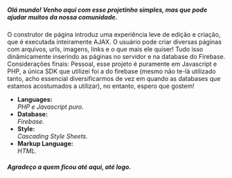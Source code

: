 <h5>Olá mundo! Venho aqui com esse projetinho simples, mas que pode ajudar muitos da nossa comunidade.</h5>
<p>O construtor de página introduz uma experiência leve de edição e criação, que é executada inteiramente AJAX. O usuário pode criar diversas páginas com arquivos, urls, imagens, links e o que mais ele quiser! Tudo isso dinâmicamente inserindo as páginas no servidor e na database do Firebase.
Considerações finais: Pessoal, esse projeto é puramente em Javascript e PHP, a única SDK que utilizei foi a do firebase (mesmo não te-lá utilizado tanto, acho essencial diversificarmos de vez em quando as databases que estamos acostumados a utilizar), no entanto, espero que gostem!</p>



<ul>
<li>
  <strong>Languages: <br /></strong>
  <i>PHP e Javascript puro.</i>
 </li>

<li>
  <strong>Database: </br /></strong>
  <i>Firebase.</i>
</li>

<li>
  <strong>Style: <br /></strong>
  <i>Cascading Style Sheets.</i>
</li>

<li>
  <strong>Markup Language: <br /></strong>
  <i>HTML.</i>
</li>
</ul>



<h5>Agradeço a quem ficou até aqui, até logo.</h5>

